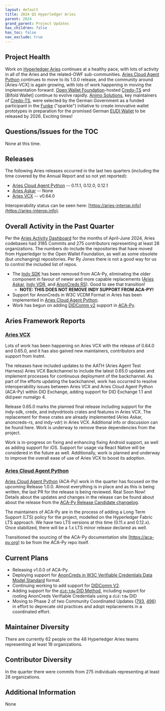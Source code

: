 ```yaml
---
layout: default
title: 2024 Q3 Hyperledger Aries
parent: 2024
grand_parent: Project Updates
has_children: false
has_toc: false
nav_exclude: true
---
```


## Project Health

Work on [Hyperledger Aries] continues at a healthy pace, with lots of activity
in all of the Aries and the related-OWF sub-communities. [Aries Cloud Agent
Python] continues to move to its 1.0.0 release, and the community around
[Aries-VCX] is again growing, with lots of work happening in moving the
implementation forward. [Open Wallet Foundation]-hosted [Credo-TS] and [Bifold
Wallet] continue to evolve rapidly. [Animo Solutions], key maintainers of
[Credo-TS], were selected by the German Government as a funded participant in
the [Funke] ("sparkle") initiative to create innovative wallet prototypes in
preparation for the promised German [EUDI Wallet] to be released by 2026.
Exciting times!

[Funke]: https://www.sprind.org/en/challenges/eudi-wallet-prototypes/
[Animo Solutions]: https://animo.id/
[EUDI Wallet]: https://digital-strategy.ec.europa.eu/en/policies/eudi-wallet-implementation

[Hyperledger Aries]: https://www.hyperledger.org/projects/aries
[Credo-TS]: https://github.com/openwallet-foundation/credo-ts
[Aries Cloud Agent Python]: https://github.com/hyperledger/aries-cloudagent-python
[Aries VCX]: https://github.com/hyperledger/aries-vcx
[Open Wallet Foundation]: https://openwallet.foundation/
[Indy VDR]: https://github.com/hyperledger/indy-vdr
[AnonCreds RS]: https://github.com/hyperledger/anoncreds-rs

## Questions/Issues for the TOC

None at this time.

## Releases

The following Aries releases occurred in the last two quarters (including the
time covered by the Annual Report and so not yet reported):

- [Aries Cloud Agent Python] -- 0.11.1, 0.12.0, 0.12.1
- [Aries Askar] -- None
- [Aries VCX] -- v0.64.0

Interoperability status can be seen
here: [https://aries-interop.info](https://aries-interop.info).

## Overall Activity in the Past Quarter

Per the [Aries Activity Dashboard] for the months of April-June 2024, Aries
codebases had 3185 Commits and 275 contributors representing at least 28
organizations.  The numbers do include the repositories
that have moved from Hyperledger to the Open Wallet Foundation, as well as some
obsolete (but unchanging) repositories. Per Ry Jones there is not a good way for
us to control the included list of repos.

[Aries Activity Dashboard]: https://insights.lfx.linuxfoundation.org/foundation/lf-decentralized-trust/overview/github?project=aries&routedFrom=Github&bestPractice=false&dateFilters=Last%20Quarter&dateRange=2024-04-01%20to%202024-06-30&compare=PP&granularity=week&hideBots=true

- The [Indy SDK] has been removed from ACA-Py, eliminating the older component in favour of newer and more capable
  replacements ([Aries Askar], [Indy VDR], and [AnonCreds RS]). Good to see that
  transition!
  - **NOTE: THIS DOES NOT REMOVE INDY SUPPORT FROM ACA-PY!**
- Support for AnonCreds in W3C VCDM Format in Aries has been implemented in [Aries Cloud Agent Python].
- Work has begun on adding [DIDComm v2] support in [ACA-Py].

[Aries Askar]: https://github.com/hyperledger/aries-askar
[Indy SDK]: https://github.com/hyperledger/indy-sdk
[DIDComm v2]: https://identity.foundation/didcomm-messaging/spec/
[ACA-Py]: https://aca-py.org

## Aries Framework Reports

### [Aries VCX]

Lots of work has been happening on Aries VCX with the release of 0.64.0 and
0.65.0, and it has also gained new maintainers, contributors and support from
Instnt.

The releases have included updates to the AATH (Aries Agent Test Harness) Aries
VCX Backchannel to include the latest 0.65.0 updates and implement processes for
continuous deployment of the backchannel. As part of the efforts updating the
backchannel, work has occurred to resolve interoperability issues between Aries
VCX and Aries Cloud Agent Python (ACA-Py) within DID Exchange, adding support
for DID Exchange 1.1 and did:peer numalgo 4.

Release 0.65.0 marks the planned final release including support for the
indy-sdk, credx, and indyvdrtools crates and features in Aries VCX. The
replacement for these crates are already implemented (Aries Askar, anoncreds-rs,
and indy-vdr) in Aries VCX. Additional info or discussion can be found here.
Work is underway to remove these dependencies from the project.

Work is in-progress on fixing and enhancing fixing Android support, as well as
adding support for iOS. Support for usage via React Native will be considered in
the future as well. Additionally, work is planned and underway to improve the
overall ease of use of Aries VCX to boost its adoption.

### [Aries Cloud Agent Python]

[Aries Cloud Agent Python] (ACA-Py) work in the quarter has focused on the
upcoming Release 1.0.0. Almost everything is in place and as this is being
written, the last PR for the release is being reviewed. Real Soon Now! Details
about the updates and changes in the release can be found about about the
release from the [ACA-Py Release Candidate changelog].

The maintainers of ACA-Py are in the process of adding a Long Term Support (LTS)
policy for the project, modelled on the Hyperledger Fabric LTS approach. We have
two LTS versions at this time (0.11.x and 0.12.x). Once stabilized, there will
be a 1.x LTS minor release declared as well.

Transitioned the sourcing of the ACA-Py documentation site [https://aca-py.org]
to be from the ACA-Py repo itself.

[https://aca-py.org]: https://aca-py.org

[ACA-Py Release Candidate changelog]: https://github.com/hyperledger/aries-cloudagent-python/blob/main/CHANGELOG.md

## Current Plans

- Releasing v1.0.0 of ACA-Py.
- Deploying support for [AnonCreds in W3C Verifiable Credentials Data Model Standard] format.
- Continuing working to add support for [DIDComm V2].
- Adding support for the [`did:tdw` DID Method], including support for rooting AnonCreds Verifiable Credentials using a `did:tdw` DID
- Moving to Phase 2 of two Community Coordinated Updates ([793], [496]) in effort to deprecate old practices and adopt replacements in a coordinated effort.

[AnonCreds in W3C Verifiable Credentials Data Model Standard]: https://marketplace.digital.gov.bc.ca/opportunities/code-with-us/7afcbd7c-2bbc-41ed-bf27-b6ba6e2903c5
[`did:tdw` DID Method]: https://bcgov.github.io/trustdidweb/
[793]: https://hyperledger.github.io/aries-rfcs/latest/features/0793-unqualfied-dids-transition/
[496]: https://hyperledger.github.io/aries-rfcs/latest/features/0496-transition-to-oob-and-did-exchange/

## Maintainer Diversity

There are currently 62 people on the 48 Hyperledger Aries teams representing at least 19 organizations.

## Contributor Diversity

In the quarter there were commits from 275 individuals representing at least 28 organizations.

## Additional Information

None
